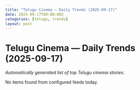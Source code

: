 ```yaml
---
title: "Telugu Cinema — Daily Trends (2025-09-17)"
date: 2025-09-17T00:00:00Z
categories: [telugu, trends]
layout: post
---
```


# Telugu Cinema — Daily Trends (2025-09-17)

_Automatically generated list of top Telugu cinema stories._

No items found from configured feeds today.
